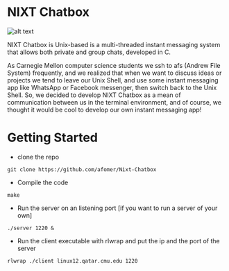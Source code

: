 # NIXT Chatbox

![alt text](libs/logo_unix-chatbox-nobox.jpg)


NIXT Chatbox is Unix-based is a multi-threaded instant messaging system that allows both private and group
chats, developed in C. 

As Carnegie Mellon computer science students we ssh to afs (Andrew File System) frequently, and we realized that when we want to discuss ideas or projects we tend to leave our Unix Shell, and use some instant messaging app like WhatsApp or Facebook messenger, then switch back to the Unix Shell. So, we decided to develop NIXT Chatbox as a mean of communication between us in the terminal environment, and of course, we thought it would be cool to develop our own instant messaging app!


# Getting Started

- clone the repo
``` shell
git clone https://github.com/afomer/Nixt-Chatbox
```
- Compile the code
``` shell
make
```
- Run the server on an listening port [if you want to run a server of your own]
``` shell
./server 1220 &
```

- Run the client executable with rlwrap and put the ip and the port of the server
``` shell
rlwrap ./client linux12.qatar.cmu.edu 1220
```

